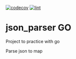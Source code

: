 [![codecov](https://codecov.io/gh/qerdcv/json_parser/branch/master/graph/badge.svg?token=PWMY0IYWOE)](https://codecov.io/gh/qerdcv/json_parser)
[![lint](https://github.com/qerdcv/json_parser/actions/workflows/lint.yml/badge.svg?branch=master)](https://github.com/qerdcv/json_parser/actions/workflows/lint.yml)

# json_parser GO

Project to practice with go

Parse json to map
